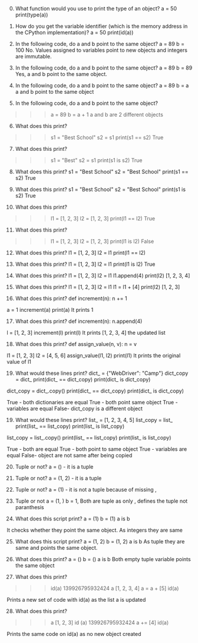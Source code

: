 0. What function would you use to print the type of an object?
a = 50
print(type(a))

1. How do you get the variable identifier (which is the memory address in the CPython implementation)?
a = 50
print(id(a))

2. In the following code, do a and b point to the same object?
a = 89
b = 100
No. Values assigned to variables point to new objects and integers are immutable.

3. In the following code, do a and b point to the same object?
a = 89
b = 89
Yes, a and b point to the same object.

4. In the following code, do a and b point to the same object?
a = 89
b = a
a and b point to the same object

5. In the following code, do a and b point to the same object?
>>> a = 89
>>> b = a + 1
a and b are 2 different objects

6. What does this print?
>>> s1 = "Best School"
>>> s2 = s1
>>> print(s1 == s2)
True

7. What does this print?
>>> s1 = "Best"
>>> s2 = s1
>>> print(s1 is s2)
True


8. What does this print?
s1 = "Best School"
s2 = "Best School"
print(s1 == s2)
True

9. What does this print?
s1 = "Best School"
s2 = "Best School"
print(s1 is s2)
True


10. What does this print?
>>> l1 = [1, 2, 3]
>>> l2 = [1, 2, 3] 
>>> print(l1 == l2)
True


11. What does this print?
>>> l1 = [1, 2, 3]
>>> l2 = [1, 2, 3] 
>>> print(l1 is l2)
False

12. What does this print?
l1 = [1, 2, 3]
l2 = l1
print(l1 == l2)


13. What does this print?
l1 = [1, 2, 3]
l2 = l1
print(l1 is l2)
True


14. What does this print?
l1 = [1, 2, 3]
l2 = l1
l1.append(4)
print(l2)
[1, 2, 3, 4]


15. What does this print?
l1 = [1, 2, 3]
l2 = l1
l1 = l1 + [4]
print(l2)
[1, 2, 3]


16. What does this print?
def increment(n):
    n += 1

a = 1
increment(a)
print(a)
It prints 1 

17. What does this print?
def increment(n):
    n.append(4)

l = [1, 2, 3]
increment(l)
print(l)
It prints [1, 2, 3, 4] the updated list

18. What does this print?
def assign_value(n, v):
    n = v

l1 = [1, 2, 3]
l2 = [4, 5, 6]
assign_value(l1, l2)
print(l1)
It prints the original value of l1

19. What would these lines print?
dict_ = {"WebDriver": "Camp"}
dict_copy = dict_
print(dict_ == dict_copy)
print(dict_ is dict_copy)

dict_copy = dict_.copy()
print(dict_ == dict_copy)
print(dict_ is dict_copy)
 
True - both dictionaries are equal
True - both point same object
True - variables are equal
False- dict_copy is a different object


19. What would these lines print?
list_ = [1, 2, 3, 4, 5]
list_copy = list_
print(list_ == list_copy)
print(list_ is list_copy)

list_copy = list_.copy()
print(list_ == list_copy)
print(list_ is list_copy)  

True - both are equal
True - both point to same object
True - variables are equal
False- object are not same after being copied

20. Tuple or not?
a = () - it is a tuple


21. Tuple or not?
a = (1, 2) - it is a tuple


22. Tuple or not?
a = (1) - it is not a tuple because of missing ,


23. Tuple or not
a = (1, )
b = 1,
Both are tuple as only , defines the tuple not paranthesis

24. What does this script print?
a = (1)
b = (1)
a is b

It checks whether they point the same object. As integers they are same



25. What does this script print?
a = (1, 2)
b = (1, 2)
a is b
As tuple they are same and points the same object.


26. What does this print?
a = ()
b = ()
a is b
Both empty tuple variable points the same object


27. What does this print?
>>> id(a)
139926795932424
>>> a
[1, 2, 3, 4]
>>> a = a + [5]
>>> id(a)

Prints a new set of code with id(a) as the list a is updated


28. What does this print?
>>> a
[1, 2, 3]
>>> id (a)
139926795932424
>>> a += [4]
>>> id(a)

Prints the same code on id(a) as no new object created

